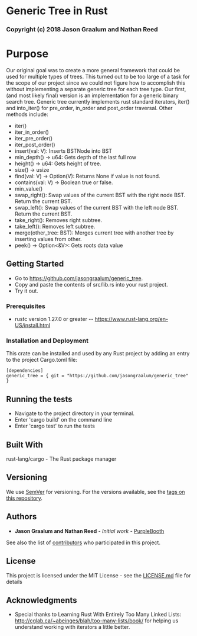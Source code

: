 # Generic Tree in Rust

### Copyright (c) 2018 Jason Graalum and Nathan Reed

# Purpose

Our original goal was to create a more general framework that could be used for multiple types of trees. This turned out to be too large of a task for the scope of our project since we could not figure how to accomplish this without implementing a separate generic tree for each tree type.
Our first, (and most likely final) version is an implementation for a generic binary search tree.  Generic tree currently implements rust standard iterators, iter() and into_iter() for pre_order, in_order and post_order traversal. Other methods include: 
- iter()
- iter_in_order()
- iter_pre_order()
- iter_post_order()
- insert(val: V):                   Inserts BSTNode into BST
- min_depth() -> u64:               Gets depth of the last full row
- height() -> u64:                  Gets height of tree.
- size() -> usize
- find(val: V) -> Option(V):        Returns None if value is not found.
- contains(val: V) ->               Boolean true or false. 
- min_value() 
- swap_right():                     Swap values of the current BST with the right node BST. Return the current BST.
- swap_left():                      Swap values of the current BST with the left node BST. Return the current BST.
- take_right():                     Removes right subtree.
- take_left():                      Removes left subtree.
- merge(other_tree: BST<V>):        Merges current tree with another tree by inserting values from other.
- peek() -> Option<&V>:             Gets roots data value


## Getting Started
- Go to https://github.com/jasongraalum/generic_tree.
- Copy and paste the contents of src/lib.rs into your rust project.
- Try it out.

### Prerequisites
- rustc version 1.27.0 or greater
-- https://www.rust-lang.org/en-US/install.html


### Installation and Deployment

This crate can be installed and used by any Rust project by adding an entry to the project Cargo.toml file:

```
[dependencies]
generic_tree = { git = "https://github.com/jasongraalum/generic_tree" }
```

## Running the tests

- Navigate to the project directory in your terminal. 
- Enter 'cargo build' on the command line
- Enter 'cargo test' to run the tests


## Built With

rust-lang/cargo - The Rust package manager


## Versioning

We use [SemVer](http://semver.org/) for versioning. For the versions available, see the [tags on this repository](https://github.com/your/project/tags). 

## Authors

* **Jason Graalum and Nathan Reed** - *Initial work* - [PurpleBooth](https://github.com/jasongraalum/generic_tree)

See also the list of [contributors](https://github.com/jasongraalum/generic_tree/graphs/contributors) who participated in this project.

## License

This project is licensed under the MIT License - see the [LICENSE.md](LICENSE.md) file for details

## Acknowledgments

* Special thanks to Learning Rust With Entirely Too Many Linked Lists: http://cglab.ca/~abeinges/blah/too-many-lists/book/ for helping us understand working with iterators a little better.


